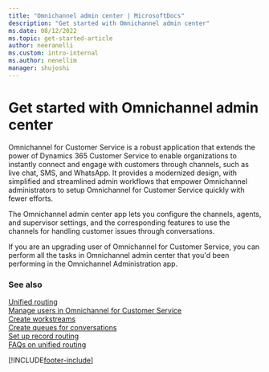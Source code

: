 ```yaml
---
title: "Omnichannel admin center | MicrosoftDocs"
description: "Get started with Omnichannel admin center"
ms.date: 08/12/2022
ms.topic: get-started-article
author: neeranelli
ms.custom: intro-internal
ms.author: nenellim
manager: shujoshi
---
```


# Get started with Omnichannel admin center

Omnichannel for Customer Service is a robust application that extends the power of Dynamics 365 Customer Service to enable organizations to instantly connect and engage with customers through channels, such as live chat, SMS, and WhatsApp. It provides a modernized design, with simplified and streamlined admin workflows that empower Omnichannel administrators to setup Omnichannel for Customer Service quickly with fewer efforts.

The Omnichannel admin center app lets you configure the channels, agents, and supervisor settings, and the corresponding features to use the channels for handling customer issues through conversations.

If you are an upgrading user of Omnichannel for Customer Service, you can perform all the tasks in Omnichannel admin center that you'd been performing in the Omnichannel Administration app.


### See also

[Unified routing](overview-unified-routing.md)  
[Manage users in Omnichannel for Customer Service](users-user-profiles.md)  
[Create workstreams](create-workstreams.md)  
[Create queues for conversations](queues-omnichannel.md)  
[Set up record routing](set-up-record-routing.md)  
[FAQs on unified routing](unified-routing-faqs.md)  


[!INCLUDE[footer-include](../includes/footer-banner.md)]
